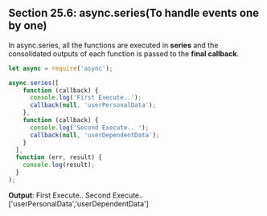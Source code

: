 ## Section 25.6: async.series(To handle events one by one)

In async.series, all the functions are executed in **series** and the consolidated outputs of each function is passed to the **final callback**.

```js
let async = require('async');

async.series([
    function (callback) {
      console.log('First Execute..');
      callback(null, 'userPersonalData');
    },
    function (callback) {
      console.log('Second Execute.. ');
      callback(null, 'userDependentData');
    }
  ],
  function (err, result) {
    console.log(result);
  }
);
```

**Output**: First Execute.. Second Execute.. ['userPersonalData','userDependentData']